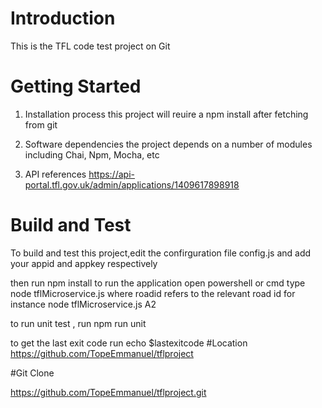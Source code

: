 # Introduction 
This is the TFL code test project on Git
# Getting Started

1.	Installation process
this project will reuire a npm install after fetching from git
2.	Software dependencies
the project depends on a number of modules including Chai, Npm, Mocha, etc

3.	API references
https://api-portal.tfl.gov.uk/admin/applications/1409617898918

# Build and Test
To build and test this project,edit  the confirguration file config.js
and add your appid and appkey respectively 

 then run  npm install
 to run the application open powershell or cmd 
 type node tflMicroservice.js <roadid>
 where roadid refers to the relevant road id for instance
 node tflMicroservice.js A2

 to run unit test , run npm run unit

 to get the last exit code run echo $lastexitcode
#Location
https://github.com/TopeEmmanuel/tflproject

#Git Clone

https://github.com/TopeEmmanuel/tflproject.git